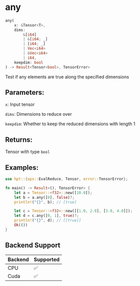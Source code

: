 # any
```rust
any(
    x: &Tensor<T>, 
    dims: 
        &[i64]
        | &[i64; _]
        | [i64; _] 
        | Vec<i64> 
        | &Vec<i64>
        | i64, 
    keepdim: bool
) -> Result<Tensor<bool>, TensorError>
```
Test if any elements are true along the specified dimensions

## Parameters:
`x`: Input tensor

`dims`: Dimensions to reduce over

`keepdim`: Whether to keep the reduced dimensions with length 1

## Returns:
Tensor with type `bool`

## Examples:
```rust
use hpt::{ops::EvalReduce, Tensor, error::TensorError};

fn main() -> Result<(), TensorError> {
    let a = Tensor::<f32>::new([10.0]);
    let b = a.any([0], false)?;
    println!("{}", b); // [true]

    let c = Tensor::<f32>::new([[1.0, 2.0], [3.0, 4.0]]);
    let d = c.any([0, 1], true)?;
    println!("{}", d); // [[true]]
    Ok(())
}
```
## Backend Support
| Backend | Supported |
|---------|-----------|
| CPU     | ✅         |
| Cuda    | ✅        |